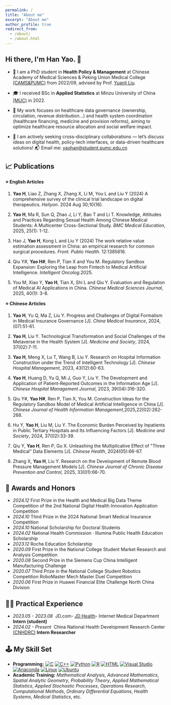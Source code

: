 ```yaml
---
permalink: /
title: "About me"
excerpt: "About me"
author_profile: true
redirect_from: 
  - /about/
  - /about.html
---
```




## Hi there, I'm Han Yao. 👋
* 🔭 I am a PhD student in **Health Policy & Management** at Chinese Academy of Medical Sciences & Peking Union Medical College [(CAMS&PUMC)](https://www.pumc.edu.cn/) from 2022/09, advised by Prof. [Yuanli Liu](http://pumc.teacher.360eol.com/teacherBasic/preview?teacherId=4919&previewCode=). 

* 🎓 I received BSc in **Applied Statistics** at Minzu University of China [(MUC)](https://www.muc.edu.cn/) in 2022. 

* 🌱 My work focuses on healthcare data governance (ownership, circulation, revenue distribution…) and health system coordination (healthcare financing, medicine and provision reforms), aiming to optimize healthcare resource allocation and social welfare impact.

* 🌋 I am actively seeking cross-disciplinary collaborations — let’s discuss ideas on digital health, policy-tech interfaces, or data-driven healthcare solutions! 📬 Email me: yaohan@student.pumc.edu.cn




## 📈 Publications

**⭐ English Articles**

1.  **Yao H**, Liao Z, Zhang X, Zhang X, Li M, You L and Liu Y (2024) A comprehensive survey of the clinical trial landscape on digital therapeutics. *Heliyon*. 2024 Aug 30;10(16). 
   
1.  **Yao H**, Ma R, Sun Q, Zhao J, Li Y, Bao T and Li T. Knowledge, Attitudes and Practices Regarding Sexual Health Among Chinese Medical Students: A Multicenter Cross-Sectional Study. *BMC Medical Education*, 2025, 25(1): 1-12.
        
1.  Hao J, **Yao H**, Kong L and Liu Y (2024) The work relative value estimation assessment in China: an empirical research for common surgical procedures. *Front. Public Health*. 12:1385616.
        
1.  Qiu Y#, **Yao H#**, Ren P, Tian X and You M. Regulatory Sandbox Expansion: Exploring the Leap from Fintech to Medical Artificial Intelligence. *Intelligent Oncolog*.2025.

1.  You M, Xiao Y, **Yao H**, Tian X, Shi L and Qiu Y. Evaluation and Regulation of Medical AI Applications in China. *Chinese Medical Sciences Journal*, 2025, 40(1): 3-8.

   

**⭐ Chinese Articles**

1.  **Yao H**, Yu Q, Ma Z, Liu Y. Progress and Challenges of Digital Formalism in Medical Insurance Governance [J]. *China Medical Insurance*, 2024, (07):51-61.
   
1.  **Yao H**, Liu Y. Technological Transformation and Social Challenges of the Metaverse in the Health System [J]. *Medicine and Society*, 2024, 37(02):7-11.
   
1.  **Yao H**, Meng X, Lu T, Wang B, Liu Y. Research on Hospital Information Construction under the Trend of Intelligent Technology [J]. *Chinese Hospital Management*, 2023, 43(12):60-63.
   
1.  **Yao H**, Huang D, Yu Q, Mi J, Guo Y, Liu Y. The Development and Application of Patient-Reported Outcomes in the Information Age [J]. *Chinese Hospital Management Journal*, 2023, 39(04):316-320.
   
1.  Qiu Y#, **Yao H#**, Ren P, Tian X, You M. Construction Ideas for the Regulatory Sandbox Model of Medical Artificial Intelligence in China [J]. *Chinese Journal of Health Information Management*,2025,22(02):262-268.
   
1.  Hu Y, **Yao H**, Liu M, Liu Y. The Economic Burden Perceived by Inpatients in Public Tertiary Hospitals and Its Influencing Factors [J]. *Medicine and Society*, 2024, 37(02):33-39.
   
1.  Qiu Y, **Yao H**, Ren P, Gu X. Unleashing the Multiplicative Effect of "Three Medical" Data Elements [J]. *Chinese Health*, 2024(05):66-67.
   
1.  Zhang X, **Yao H**, Liu Y. Research on the Development of Remote Blood Pressure Management Models [J]. *Chinese Journal of Chronic Disease Prevention and Control*, 2025, 33(01):66-70.




## 🔖 Awards and Honors

-   *2024.12*  First Prize in the Health and Medical Big Data Theme Competition of the 2nd National Digital Health Innovation Application Competition
-   *2024.10*  Third Prize in the 2024 National Smart Medical Insurance Competition
-   *2024.10*  National Scholarship for Doctoral Students
-   *2024.02*  National Health Commission · Illumina Public Health Education Scholarship
-   *2023.12*  Roche Education Scholarship
-   *2020.09*  First Prize in the National College Student Market Research and Analysis Competition
-   *2020.08*  Second Prize in the Siemens Cup China Intelligent Manufacturing Challenge
-   *2020.07*  Third Prize in the National College Student Robotics Competition RoboMaster Mech Master Duel Competition 
-   *2020.06*  First Prize in Huawei Financial Elite Challenge North China Division



## 🧑‍💻 Practical Experience

-   *2023.05 - 2023.08*      JD.com- [JD Health](https://www.jdh.com/)- Internet Medical Department     **Intern (student)**
-   *2024.02 - Present*      China National Health Development Research Center [(CNHDRC)](http://www.nhei.cn/)    **Intern Researcher**


## 🕹️ My Skill Set

- **Programming:** [![C](https://img.shields.io/badge/C-00599C?logo=c&logoColor=white)](#)
[![C++](https://img.shields.io/badge/C++-%2300599C.svg?logo=c%2B%2B&logoColor=white)](#)
[![Python](https://img.shields.io/badge/Python-3776AB?logo=python&logoColor=fff)](#)
[![R](https://img.shields.io/badge/R-%23276DC3.svg?logo=r&logoColor=white)](#)
[![HTML](https://img.shields.io/badge/HTML-%23E34F26.svg?logo=html5&logoColor=white)](#)
[![Visual Studio](https://custom-icon-badges.demolab.com/badge/Visual%20Studio-5C2D91.svg?&logo=visual-studio&logoColor=white)](#) 
[![Anaconda](https://img.shields.io/badge/Anaconda-44A833?logo=anaconda&logoColor=fff)](#)
[![Linux](https://img.shields.io/badge/Linux-FCC624?logo=linux&logoColor=black)](#)
[![Ubuntu](https://img.shields.io/badge/Ubuntu-E95420?logo=ubuntu&logoColor=white)](#)
- **Academic Training:** *Mathematical Analysis*, *Advanced Mathematics*, *Spatial Analytic Geometry*, *Probability Theory*, *Applied Mathematical Statistics*, *Applied Stochastic Processes*, *Operations Research*, *Computational Methods*, *Ordinary Differential Equations*, *Health Systems*, *Medical Statistics*, etc.
 
